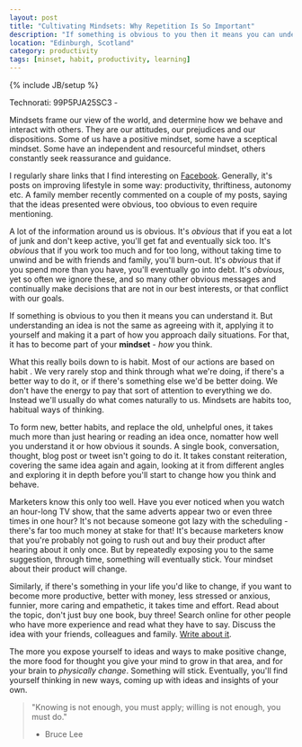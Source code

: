 ```yaml
---
layout: post
title: "Cultivating Mindsets: Why Repetition Is So Important"
description: "If something is obvious to you then it means you can understand it. But understanding an idea is not the same as agreeing with it, applying it to yourself and making it a part of how you approach daily situations. For that, it has to become part of your mindset - how you think."
location: "Edinburgh, Scotland"
category: productivity
tags: [minset, habit, productivity, learning]
---
```

{% include JB/setup %}

Technorati: 99P5PJA25SC3 - 

Mindsets frame our view of the world, and determine how we behave and interact with others. They are our attitudes, our prejudices and our dispositions. Some of us have a positive mindset, some have a sceptical mindset. Some have an independent and resourceful mindset, others constantly seek reassurance and guidance. 

I regularly share links that I find interesting on [Facebook](http://facebook.com/GavinJMorrice). Generally, it's posts  on improving lifestyle in some way: productivity, thriftiness, autonomy etc. A family member recently commented on a couple of my posts, saying that the ideas presented were obvious, too obvious to even require mentioning.

A lot of the information around us is obvious. It's *obvious* that if you eat a lot of junk and don't keep active, you'll get fat and eventually sick too. It's *obvious* that if you work too much and for too long, without taking time to unwind and be with friends and family, you'll burn-out. It's *obvious* that if you spend more than you have, you'll eventually go into debt. It's *obvious*, yet so often we ignore these, and so many other obvious messages and continually make decisions that are not in our best interests, or that conflict with our goals.

If something is obvious to you then it means you can understand it. But understanding an idea is not the same as agreeing with it, applying it to yourself and making it a part of how you approach daily situations. For that, it has to become part of your **mindset** - *how* you think.

What this really boils down to is habit. Most of our actions are based on habit . We very rarely stop and think through what we're doing, if there's a better way to do it, or if there's something else we'd be better doing. We don't have the energy to pay that sort of attention to everything we do. Instead we'll usually do what comes naturally to us. Mindsets are habits too, habitual ways of thinking.  

To form new, better habits, and replace the old, unhelpful ones, it takes much more than just hearing or reading an idea once, nomatter how well you understand it or how obvious it sounds. A single book, conversation, thought, blog post or tweet isn't going to do it. It takes constant reiteration, covering the same idea again and again, looking at it from different angles and exploring it in depth before you'll start to change how you think and behave. 

Marketers know this only too well. Have you ever noticed when you watch an hour-long TV show, that the same adverts appear two or even three times in one hour? It's not because someone got lazy with the scheduling - there's far too much money at stake for that! It's because marketers know that you're probably not going to rush out and buy their product after hearing about it only once. But by repeatedly exposing you to the same suggestion, through time, something will eventually stick. Your mindset about their product will change.

Similarly, if there's something in your life you'd like to change, if you want to become more productive, better with money, less stressed or anxious, funnier, more caring and empathetic, it takes time and effort. Read about the topic, don't just buy one book, buy three! Search online for other people who have more experience and read what they have to say. Discuss the idea with your friends, colleagues and family. [Write about it](http://thinkersplayground.com/about.html "About Thinker's Playground"). 

The more you expose yourself to ideas and ways to make positive change, the more food for thought you give your mind to grow in that area, and for your brain to *physically change*. Something will stick. Eventually, you'll find yourself thinking in new ways, coming up with ideas and insights of your own.

> "Knowing is not enough, you must apply; willing is not enough, you must do."
> - Bruce Lee